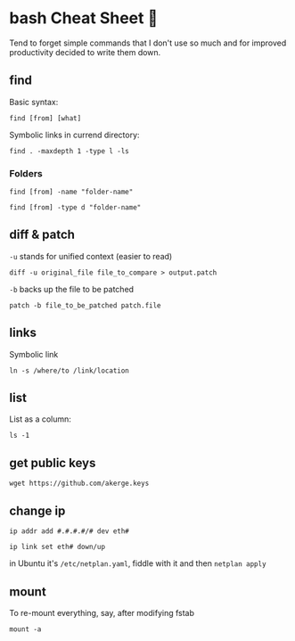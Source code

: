 # bash  Cheat Sheet :shit:

Tend to forget simple commands that I don't use so much and for improved productivity decided to write them down.

## find

Basic syntax:

`find [from] [what]`

Symbolic links in currend directory:

`find . -maxdepth 1 -type l -ls`

### Folders

`find [from] -name "folder-name"`

`find [from] -type d "folder-name"`

## diff & patch

`-u` stands for unified context (easier to read)

`diff -u original_file file_to_compare > output.patch`

`-b` backs up the file to be patched

`patch -b file_to_be_patched patch.file`

## links

Symbolic link

`ln -s /where/to /link/location`

## list

List as a column:

`ls -1`

## get public keys

`wget https://github.com/akerge.keys`

## change ip

`ip addr add #.#.#.#/# dev eth#`

`ip link set eth# down/up`

in Ubuntu it's `/etc/netplan.yaml`, fiddle with it and then `netplan apply`

## mount

To re-mount everything, say, after modifying fstab

`mount -a`
